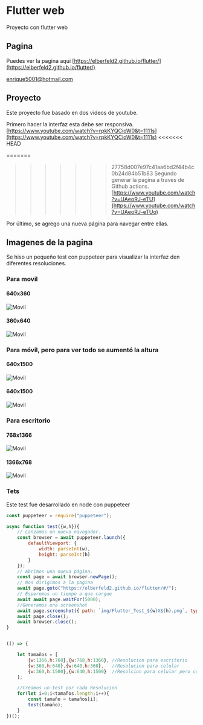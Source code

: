 # Flutter web

Proyecto con flutter web

## Pagina

Puedes ver la pagina aqui [https://elberfeld2.github.io/flutter/](https://elberfeld2.github.io/flutter/)

<enrique5001@hotmail.com>

## Proyecto

Este proyecto fue basado en dos videos de youtube.

Primero hacer la interfaz esta debe ser responsiva.
[https://www.youtube.com/watch?v=rpkKYQCioW0&t=1111s](https://www.youtube.com/watch?v=rpkKYQCioW0&t=1111s)
<<<<<<< HEAD

=======
>>>>>>> 27758d007e97c41aa6bd2f44b4c0b24d84b51b83
Segundo generar la pagina a traves de Github actions.
[https://www.youtube.com/watch?v=UAeoRJ-eTU](https://www.youtube.com/watch?v=UAeoRJ-eTUo)

Por último, se agrego una nueva página para navegar entre ellas.

## Imagenes de la pagina 

Se hiso un pequeño test con puppeteer para visualizar la interfaz den diferentes resoluciones.

### Para movil

#### 640x360

![Movil](img/Flutter_Test_640X360.png)

#### 360x640

![Movil](img/Flutter_Test_360X640.png)

### Para móvil, pero para ver todo se aumentó la altura

#### 640x1500

![Movil](img/Flutter_Test_640X1500.png)

#### 640x1500

![Movil](img/Flutter_Test_640X1500.png)

### Para escritorio

#### 768x1366

![Movil](img/Flutter_Test_768X1366.png)

#### 1366x768

![Movil](img/Flutter_Test_1366X768.png)



### Tets

Este test fue desarrollado en node con puppeteer

```js
const puppeteer = require("puppeteer");

async function test({w,h}){
    // Lanzamos un nuevo navegador.
    const browser = await puppeteer.launch({
        defaultViewport: {
            width: parseInt(w),
            height: parseInt(h)
        }
    });
    // Abrimos una nueva página.
    const page = await browser.newPage();
    // Nos dirigimos a la pagina
    await page.goto("https://elberfeld2.github.io/flutter/#/");
    // Esperemos un tiempo a que cargue
    await await page.waitFor(5000);
    //Generamos una screenshot 
    await page.screenshot({ path: `img/Flutter_Test_${w}X${h}.png`, type: "png" });
    await page.close();
    await browser.close();
}


(() => {

    let tamaños = [
        {w:1366,h:768},{w:768,h:1366}, //Resolucion para escritorio
        {w:360,h:640},{w:640,h:360},   //Resolucion para celular
        {w:360,h:1500},{w:640,h:1500}  //Resolcion para celular pero con la altura modificada
    ];

    //Creamos un test por cada Resolucion
    for(let i=0;i<tamaños.length;i++){
        const tamaño = tamaños[i];
        test(tamaño);
    }
})();   

```
